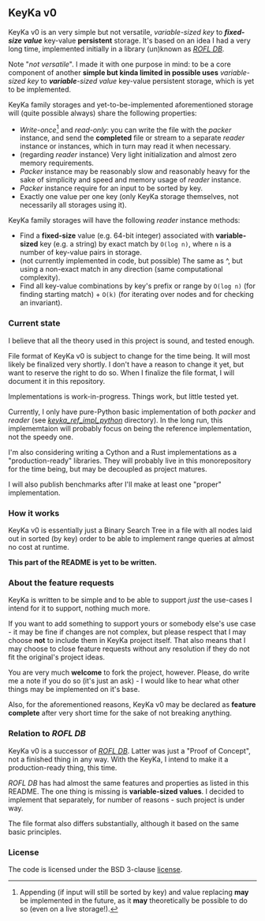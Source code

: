 ## KeyKa v0

KeyKa v0 is an very simple but not versatile, _variable-sized key_ to _**fixed-size value**_ key-value **persistent** storage.
It's based on an idea I had a very long time, implemented initially in a library (un)known as [_ROFL DB_](https://github.com/leenr/rofldb-prototype).

Note "_not versatile_". I made it with one purpose in mind: to be a core component of another **simple but kinda limited in possible uses** _variable-sized key_ to _**variable**-sized value_ key-value persistent storage, which is yet to be implemented.

KeyKa family storages and yet-to-be-implemented aforementioned storage will (quite possible always) share the following properties:
 * _Write-once_[^1] and _read-only_: you can write the file with the _packer_ instance, and send the **completed** file or stream to a separate _reader_ instance or instances, which in turn may read it when necessary.
 * (regarding _reader_ instance) Very light initialization and almost zero memory requirements.
 * _Packer_ instance may be reasonably slow and reasonably heavy for the sake of simplicity and speed and memory usage of _reader_ instance.
 * _Packer_ instance require for an input to be sorted by key.
 * Exactly one value per one key (only KeyKa storage themselves, not necessarily all storages using it).

[^1]: Appending (if input will still be sorted by key) and value replacing **may** be implemented in the future, as it **may** theoretically be possible to do so (even on a live storage!).

KeyKa family storages will have the following _reader_ instance methods:
 * Find a **fixed-size** value (e.g. 64-bit integer) associated with **variable-sized** key (e.g. a string) by exact match by `O(log n)`, where `n` is a number of key-value pairs in storage.
 * (not currently implemented in code, but possible) The same as ^, but using a non-exact match in any direction (same computational complexity).
 * Find all key-value combinations by key's prefix or range by `O(log n)` (for finding starting match) + `O(k)` (for iterating over nodes and for checking an invariant).

### Current state
I believe that all the theory used in this project is sound, and tested enough.

File format of KeyKa v0 is subject to change for the time being. It will most likely be finalized very shortly. I don't have a reason to change it yet, but want to reserve the right to do so. When I finalize the file format, I will document it in this repository.

Implementations is work-in-progress. Things work, but little tested yet.

Currently, I only have pure-Python basic implementation of both _packer_ and _reader_ (see [_keyka_ref_impl_python_](./keyka_ref_impl_python) directory). In the long run, this implememtaion will probably focus on being the reference implementation, not the speedy one.

I'm also considering writing a Cython and a Rust implementations as a "production-ready" libraries. They will probably live in this monorepository for the time being, but may be decoupled as project matures.

I will also publish benchmarks after I'll make at least one "proper" implementation.

### How it works
KeyKa v0 is essentially just a Binary Search Tree in a file with all nodes laid out in sorted (by key) order to be able to implement range queries at almost no cost at runtime.

**This part of the README is yet to be written.**

### About the feature requests
KeyKa is written to be simple and to be able to support _just_ the use-cases I intend for it to support, nothing much more.

If you want to add something to support yours or somebody else's use case - it may be fine if changes are not complex, but please respect that I may choose **not** to include them in KeyKa project itself. That also means that I may choose to close feature requests without any resolution if they do not fit the original's project ideas.

You are very much **welcome** to fork the project, however. Please, do write me a note if you do so (it's just an ask) - I would like to hear what other things may be implemented on it's base.

Also, for the aforementioned reasons, KeyKa v0 may be declared as **feature complete** after very short time for the sake of not breaking anything.

### Relation to _ROFL DB_
KeyKa v0 is a successor of [_ROFL DB_](https://github.com/leenr/rofldb-prototype). Latter was just a "Proof of Concept", not a finished thing in any way. With the KeyKa, I intend to make it a production-ready thing, this time.

_ROFL DB_ has had almost the same features and properties as listed in this README. The one thing is missing is **variable-sized values**. I decided to implement that separately, for number of reasons - such project is under way.

The file format also differs substantially, although it based on the same basic principles.

### License
The code is licensed under the BSD 3-clause [license](./LICENSE).
